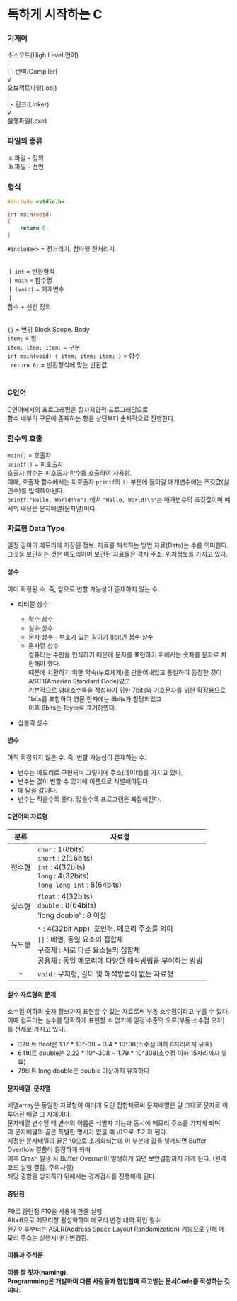 ﻿독하게 시작하는 C
=

### 기계어

소스코드(High Level 언어)<br>
l<br>
l   - 번역(Compiler)<br>
v<br>
오브젝트파일(.obj)<br>
l<br>
l   - 링크(Linker)<br>
v<br>
실행파일(.exe)

### 파일의 종류
.c 파일 - 정의<br>
.h 파일 - 선언

### 형식
```C
#include <stdio.h>

int main(void)
{
	return 0;
}
```
`#include<>` = 전처리기. 컴파일 전처리기<br><br>

ㅣ `int` = 반환형식<br>
ㅣ `main` = 함수명<br>
ㅣ `(void)` = 매개변수<br>
ㅣ<br>
함수 + 선언 정의<br><br>

`{}` = 변위 Block Scope. Body<br>
`item;` = 항<br>
`item; item; item;` = 구문<br>
`int main(void) { item; item; item; }` = 함수<br>
` return 0;` = 반환형식에 맞는 반환값<br><br>

### C언어
C언어에서의 프로그래밍은 절차지향적 프로그래밍으로<br>
함수 내부의 구문에 존재하는 항을 상단부터 순차적으로 진행한다.

### 함수의 호출
`main()` = 호출자<br>
`printf()` = 피호출자<br>
호출자 함수는 피호출자 함수를 호출하여 사용함.<br>
이때, 호출자 함수에서는 피호출자 `printf`의 `()` 부분에 들어갈 매개변수에는 초깃값(실인수)를 입력해야된다.<br>
`printf("Hello, World!\n");`에서 `"Hello, World!\n"`는 매개변수의 초깃값이며 예시의 내용은 문자배열(문자열)이다.

### 자료형 Data Type
일정 길이의 메모리에 저장된 정보. 자료를 해석하는 방법
자료(Data)는 수를 의미한다. 그것을 보관하는 것은 메모리이며 보관된 자료들은 각자 주소. 위치정보를 가지고 있다.

#### 상수
이미 확정된 수. 즉, 앞으로 변할 가능성이 존재하지 않는 수.
- 리터럴 상수
	- 정수 상수
	- 실수 상수
	- 문자 상수 - 부호가 있는 길이가 8bit인 정수 상수
	- 문자열 상수<br>
컴퓨터는 수만을 인식하기 때문에 문자를 표현하기 위해서는 숫자를 문자로 치환해야 했다.<br>
때문에 치환하기 위한 약속(부호체계)를 만들어내었고 통일하여 등장한 것이 ASCII(Amerian Standard Code)였고<br>
기본적으로 영대소수특을 작성하기 위한 7bits와 기호문자를 위한 확장용으로 1bits를 포함하여 영문 한자에는 8bits가 할당되었고<br>
이후 8bits는 1byte로 표기하였다.

- 심볼릭 상수

#### 변수
아직 확정되지 않은 수. 즉, 변할 가능성이 존재하는 수.
- 변수는 메모리로 구현되며 그렇기에 주소(데이터)를 가지고 있다.
- 변수는 값이 변할 수 있기에 이름으로 식별해야된다.
- 에 담을 값이다.
- 변수는 적을수록 좋다. 많을수록 프로그램은 복잡해진다.

#### C언어의 자료형
| 분류 | 자료형 |
| :---: | --- |
| 정수형 | `char` : 1(8bits) <br> `short` : 2(16bits) <br> `int` : 4(32bits) <br> `long` : 4(32bits) <br> `long long int` : 8(64bits) |
| 실수형 | `float` : 4(32bits) <br> `double` : 8(64bits) <br> 'long double' : 8 이상 <br> |
| 유도형 | `*` : 4(32bit App), 포인터. 메모리 주소를 의미 <br> `[]` : 배열, 동일 요소의 집합체 <br> 구조체 : 서로 다른 요소들의 집합체 <br> 공용체 : 동일 메모리에 다양한 해석방법을 부여하는 방법 <br> |
| - | `void` : 무치형, 길이 및 해석방법이 없는 자료형 |

#### 실수 자료형의 문제
소수점 이하의 숫자 정보까지 표현할 수 있는 자료로써 부동 소수점이라고 부를 수 있다.<br>
이때 컴퓨터는 실수를 명확하게 표현할 수 없기에 일정 수준의 오류(부동 소수점 오차)를 전제로 가지고 있다.

- 32비트 flaot은 1.17 * 10^-38 ~ 3.4 * 10^38(소수점 이하 6자리까지 유효)
- 64비트 double은 2.22 * 10^-308 ~ 1.79 * 10^308(소수점 이하 15자리까지 유효)
- 79비트 long double은 double 이상까지 유효하다

#### 문자배열. 문자열
배열array은 동일한 자료형이 여러개 모인 집합체로써 문자배열은 말 그대로 문자로 이루어진 배열 그 자체이다.<br>
문자배열 변수일 때 변수의 이름은 식별자 기능과 동시에 메모리 주소를 가지게 되며<br>
이 문자배열의 끝은 특별한 명시가 없을 때 \0으로 초기화 된다.<br>
지정한 문자배열의 끝은 \0으로 초기화되는데 이 부분에 값을 넣게되면 Buffer Overflow 결함이 등장하게 되며<br>
이후 Crash 발생 시 Buffer Overrun이 발생하게 되면 보안결함까지 가게 된다. (원격 코드 실행 결함. 주의사항)<br>
해당 결함을 방지하기 위해서는 경계검사를 진행해야 된다.

#### 중단점
F9로 중단점 F10을 사용해 한줄 실행<br>
Alt+6으로 메모리창 활성화하여 메모리 변경 내역 확인 필수<br>
윈7 이후부터는 ASLR(Address Space Layout Randomization) 기능으로 인해 메모리 주소는 실행시마다 변경됨.

#### 이름과 주석문
**이름 잘 짓자(naming).**<br>
**Programming은 개발하며 다른 사람들과 협업할때 주고받는 문서Code를 작성하는 것이다.**<br><br>